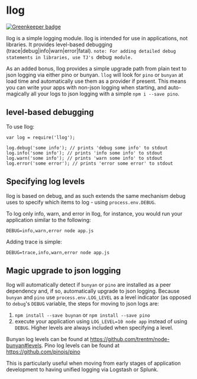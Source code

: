 llog
====

[![Greenkeeper badge](https://badges.greenkeeper.io/mateodelnorte/llog.svg)](https://greenkeeper.io/)

llog is a simple logging module. llog is intended for use in applications, not libraries. It provides level-based debugging (trace|debug|info|warn|error|fatal). `note: For adding detailed debug statements in libraries, use TJ's `debug` module.`

As an added bonus, llog provides a simple upgrade path from plain text to json logging via either pino or bunyan. `llog` will look for `pino` or `bunyan` at load time and automatically use them as a provider if present. This means you can write your apps with non-json logging when starting, and auto-magically all your logs to json logging with a simple `npm i --save pino`. 

## level-based debugging

To use llog:

```
var log = require('llog');

log.debug('some info'); // prints 'debug some info' to stdout
log.info('some info'); // prints 'info some info' to stdout
log.warn('some info'); // prints 'warn some info' to stdout
log.error('some error'); // prints 'error some error' to stdout
```

## Specifying log levels

llog is based on debug, and as such extends the same mechanism debug uses to specify which items to log - using `process.env.DEBUG`. 

To log only info, warn, and error in llog, for instance, you would run your application similar to the following:

```
DEBUG=info,warn,error node app.js
```

Adding trace is simple: 

```
DEBUG=trace,info,warn,error node app.js
```

## Magic upgrade to json logging

llog will automatically detect if `bunyan` or `pino` are installed as a peer dependency and, if so, automatically upgrade to json logging. Because `bunyan` and `pino` use `process.env.LOG_LEVEL` as a level indicator (as opposed to `debug`'s `DEBUG` variable, the steps for moving to json logs are: 

1. `npm install --save buynan` or `npm install --save pino`
2. execute your application using `LOG_LEVEL=10 node app` instead of using `DEBUG`. Higher levels are always included when specifying a level. 

Bunyan log levels can be found at https://github.com/trentm/node-bunyan#levels. 
Pino log levels can be found at https://github.com/pinojs/pino

This is particularly useful when moving from early stages of application development to having unified logging via Logstash or Splunk. 
